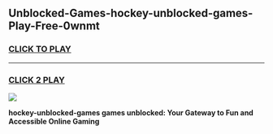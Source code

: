 
## Unblocked-Games-hockey-unblocked-games-Play-Free-0wnmt
<h3>
<a href="https://premium76.site?title=hockey-unblocked-games&ref=17A">CLICK TO PLAY</a></h3>
<hr>

<h3>
<a href="https://premium76.site?title=hockey-unblocked-games&ref=17A">CLICK 2 PLAY</a>
  
</h3>

<a href="https://premium76.site?title=hockey-unblocked-games&ref=17A"><img src="https://clearcache.store/games.png"></a>


**hockey-unblocked-games games unblocked: Your Gateway to Fun and Accessible Online Gaming**
